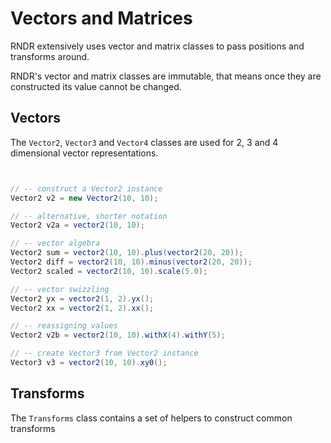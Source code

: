 # Vectors and Matrices #

RNDR extensively uses vector and matrix classes to pass positions and transforms around.

RNDR's vector and matrix classes are immutable, that means once they are constructed its value cannot be changed. 

## Vectors ##

The `Vector2`, `Vector3` and `Vector4` classes are used for 2, 3 and 4 dimensional vector representations.

```java


// -- construct a Vector2 instance
Vector2 v2 = new Vector2(10, 10);

// -- alternative, shorter notation
Vector2 v2a = vector2(10, 10);

// -- vector algebra
Vector2 sum = vector2(10, 10).plus(vector2(20, 20));
Vector2 diff = vector2(10, 10).minus(vector2(20, 20));
Vector2 scaled = vector2(10, 10).scale(5.0);

// -- vector swizzling
Vector2 yx = vector2(1, 2).yx();
Vector2 xx = vector2(1, 2).xx();

// -- reassigning values
Vector2 v2b = vector2(10, 10).withX(4).withY(5);

// -- create Vector3 from Vector2 instance
Vector3 v3 = vector2(10, 10).xy0();

```

## Transforms ## 

The `Transforms` class contains a set of helpers to construct common transforms

 